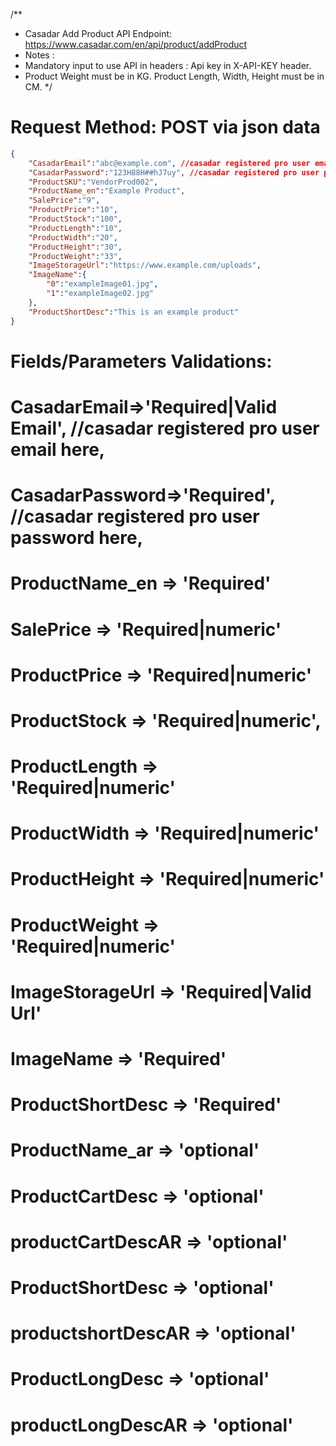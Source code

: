 /**
* Casadar Add Product API Endpoint: https://www.casadar.com/en/api/product/addProduct
* Notes :
* Mandatory input to use API in headers : Api key in X-API-KEY header.
* Product Weight must be in KG. Product Length, Width, Height must be in CM. 
*/
# Request Method: POST via json data
```json
{
    "CasadarEmail":"abc@example.com", //casadar registered pro user email here,
    "CasadarPassword":"123H88H##hJ7uy", //casadar registered pro user password here,
    "ProductSKU":"VendorProd002",
    "ProductName_en":"Example Product",
    "SalePrice":"9",
    "ProductPrice":"10",
    "ProductStock":"100",
    "ProductLength":"10",
    "ProductWidth":"20",
    "ProductHeight":"30",
    "ProductWeight":"33",
    "ImageStorageUrl":"https://www.example.com/uploads",
    "ImageName":{
        "0":"exampleImage01.jpg",
        "1":"exampleImage02.jpg"
    },
    "ProductShortDesc":"This is an example product"
}
```
# Fields/Parameters Validations:
# CasadarEmail=>'Required|Valid Email', //casadar registered pro user email here,
# CasadarPassword=>'Required', //casadar registered pro user password here,
# ProductName_en => 'Required'
# SalePrice => 'Required|numeric'
# ProductPrice => 'Required|numeric'
# ProductStock => 'Required|numeric',
# ProductLength => 'Required|numeric'
# ProductWidth => 'Required|numeric'
# ProductHeight => 'Required|numeric'
# ProductWeight => 'Required|numeric'
# ImageStorageUrl => 'Required|Valid Url'
# ImageName => 'Required'
# ProductShortDesc => 'Required'

# ProductName_ar => 'optional'
# ProductCartDesc => 'optional'
# productCartDescAR => 'optional'
# ProductShortDesc => 'optional'
# productshortDescAR => 'optional'
# ProductLongDesc => 'optional'
# productLongDescAR => 'optional'

